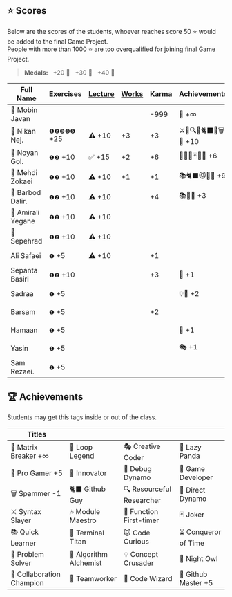## ⭐ Scores

Below are the scores of the students, whoever reaches score 50 ⭐ would be added to the final Game Project.  
People with more than 1000 ⭐ are too overqualified for joining final Game Project.

> **Medals:** &nbsp; +20 🥉 &nbsp; +30 🥈 &nbsp; +40 🥇

| Full Name         | Exercises   | [Lecture](/RESEARCH.md) | [Works](/works/) | Karma | Achievements         | Total                      |
| ----------------- | ----------- | ----------------------- | ---------------- | ----- | -------------------- | -------------------------- |
| 🗿 Mobin Javan    |             |                         |                  | -999  | 💊 +∞                | $${\color{lightgreen}∞}$$  |
| 🥇 Nikan Nej.     | `❶❷❸❸❻` +25 | ⚠️ +10                  | +3               | +3    | ⚔️🔁🔍🎯🐈‍⬛🔮🗑️🏀 +10 | $${\color{lightgreen}51}$$ |
| 🥈 Noyan Gol.     | `❶❷` +10    | ✅ +15                  | +2               | +6    | 🚀🤝🔮🃏👥🦉 +6      | $${\color{lightgreen}39}$$ |
| 🥉 Mehdi Zokaei   | `❶❷` +10    | ⚠️ +10                  | +1               | +1    | 📚🐈‍⬛🐱🔮🐙 +9        | $${\color{lightgreen}31}$$ |
| 🥉 Barbod Dalir.  | `❶❷` +10    | ⚠️ +10                  |                  | +4    | 📚🤝🔁 +3            | $${\color{lightgreen}27}$$ |
| 🥉 Amirali Yegane | `❶❷` +10    | ⚠️ +10                  |                  |       |                      | $${\color{lightgreen}20}$$ |
| 🥉 Sepehrad       | `❶❷` +10    | ⚠️ +10                  |                  |       |                      | $${\color{lightgreen}20}$$ |
| Ali Safaei        | `❶` +5      | ⚠️ +10                  |                  | +1    |                      | $${\color{lightgreen}16}$$ |
| Sepanta Basiri    | `❶❷` +10    |                         |                  | +3    | 🔁 +1                | $${\color{lightgreen}14}$$ |
| Sadraa            | `❶` +5      |                         |                  |       | 💡🤝 +2              | $${\color{lightgreen}7}$$  |
| Barsam            | `❶` +5      |                         |                  | +2    |                      | $${\color{lightgreen}7}$$  |
| Hamaan            | `❶` +5      |                         |                  |       | 🔁 +1                | $${\color{lightgreen}6}$$  |
| Yasin             | `❶` +5      |                         |                  |       | 🎭 +1                | $${\color{lightgreen}6}$$  |
| Sam Rezaei.       | `❶` +5      |                         |                  |       |                      | $${\color{lightgreen}5}$$  |

## 🏆 Achievements

Students may get this tags inside or out of the class.

| Titles                    |                        |                           |                      |
| ------------------------- | ---------------------- | ------------------------- | -------------------- |
| 💊 Matrix Breaker +∞      | 🔁 Loop Legend         | 🎭 Creative Coder         | 🐼 Lazy Panda        |
| 🏀 Pro Gamer +5           | 🚀 Innovator           | 🐛 Debug Dynamo           | 👾 Game Developer    |
| 🗑️ Spammer -1             | 🐈‍⬛ Github Guy          | 🔍 Resourceful Researcher | 🎯 Direct Dynamo     |
| ⚔️ Syntax Slayer          | 🎶 Module Maestro      | 🥇 Function First-timer   | 🃏 Joker             |
| 📚 Quick Learner          | 🔱 Terminal Titan      | 🐱 Code Curious           | ⏳ Conqueror of Time |
| 🧩 Problem Solver         | 🧪 Algorithm Alchemist | 💡 Concept Crusader       | 🦉 Night Owl         |
| 🤝 Collaboration Champion | 👥 Teamworker          | 🔮 Code Wizard            | 🐙 Github Master +5  |
